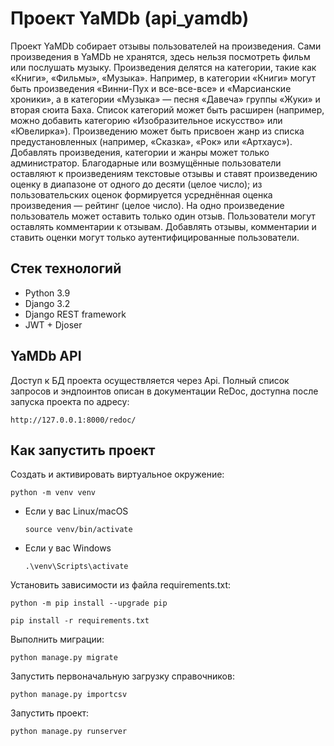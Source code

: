 # Проект YaMDb (api_yamdb)

Проект YaMDb собирает отзывы пользователей на произведения. Сами произведения в YaMDb не хранятся, здесь нельзя
посмотреть фильм или послушать музыку.
Произведения делятся на категории, такие как «Книги», «Фильмы», «Музыка». Например, в категории «Книги» могут быть
произведения «Винни-Пух и все-все-все» и «Марсианские хроники», а в категории «Музыка» — песня «Давеча» группы «Жуки» и
вторая сюита Баха. Список категорий может быть расширен (например, можно добавить категорию «Изобразительное искусство»
или «Ювелирка»).
Произведению может быть присвоен жанр из списка предустановленных (например, «Сказка», «Рок» или «Артхаус»).
Добавлять произведения, категории и жанры может только администратор.
Благодарные или возмущённые пользователи оставляют к произведениям текстовые отзывы и ставят произведению оценку в
диапазоне от одного до десяти (целое число); из пользовательских оценок формируется усреднённая оценка произведения —
рейтинг (целое число). На одно произведение пользователь может оставить только один отзыв.
Пользователи могут оставлять комментарии к отзывам.
Добавлять отзывы, комментарии и ставить оценки могут только аутентифицированные пользователи.

## Стек технологий

* Python 3.9
* Django 3.2
* Django REST framework
* JWT + Djoser

## YaMDb API

Доступ к БД проекта осуществляется через Api.
Полный список запросов и эндпоинтов описан в документации ReDoc, доступна после запуска проекта по адресу:

```
http://127.0.0.1:8000/redoc/
```

## Как запустить проект

Cоздать и активировать виртуальное окружение:

```
python -m venv venv
```

* Если у вас Linux/macOS

    ```
    source venv/bin/activate
    ```

* Если у вас Windows

    ```
    .\venv\Scripts\activate
    ```

Установить зависимости из файла requirements.txt:

```
python -m pip install --upgrade pip
```


```
pip install -r requirements.txt
```

Выполнить миграции:

```
python manage.py migrate
```

Запустить первоначальную загрузку справочников:

```
python manage.py importcsv
```

Запустить проект:

```
python manage.py runserver
```
